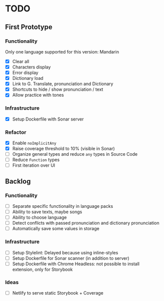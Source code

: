 # TODO

## First Prototype

### Functionality

Only one language supported for this version: Mandarin

- [x] Clear all
- [x] Characters display
- [x] Error display
- [x] Dictionary load
- [x] Link to G. Translate, pronunciation and Dictionary
- [x] Shortcuts to hide / show pronunciation / text
- [x] Allow practice with tones

### Infrastructure

- [x] Setup Dockerfile with Sonar server

### Refactor

- [x] Enable `noImplicitAny`
- [x] Raise coverage threshold to 10% (visible in Sonar)
- [ ] Organize general types and reduce `any` types in Source Code
- [ ] Reduce `Function` types
- [ ] First iteration over UI

## Backlog

### Functionality

- [ ] Separate specific functionality in language packs
- [ ] Ability to save texts, maybe songs
- [ ] Ability to choose language
- [ ] Detect conflicts with passed pronunciation and dictionary pronunciation
- [ ] Automatically save some values in storage

### Infrastructure

- [ ] Setup Stylelint: Delayed because using inline-styles
- [ ] Setup Dockerfile for Sonar scanner (in addition to server)
- [ ] Setup Dockerfile with Chrome Headless: not possible to install extension, only for Storybook

### Ideas

- [ ] Netlify to serve static Storybook + Coverage
